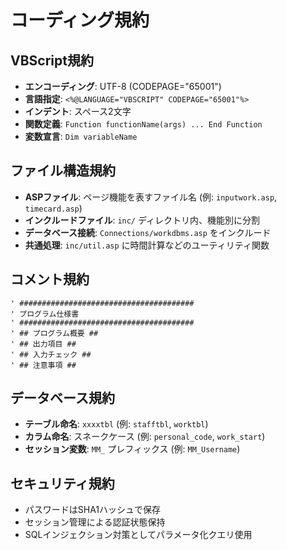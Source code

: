 # コーディング規約

## VBScript規約
- **エンコーディング**: UTF-8 (CODEPAGE="65001")
- **言語指定**: `<%@LANGUAGE="VBSCRIPT" CODEPAGE="65001"%>`
- **インデント**: スペース2文字
- **関数定義**: `Function functionName(args) ... End Function`
- **変数宣言**: `Dim variableName`

## ファイル構造規約
- **ASPファイル**: ページ機能を表すファイル名 (例: `inputwork.asp`, `timecard.asp`)
- **インクルードファイル**: `inc/` ディレクトリ内、機能別に分割
- **データベース接続**: `Connections/workdbms.asp` をインクルード
- **共通処理**: `inc/util.asp` に時間計算などのユーティリティ関数

## コメント規約
```vbscript
' #######################################
' プログラム仕様書
' #######################################
' ## プログラム概要 ##
' ## 出力項目 ##
' ## 入力チェック ##
' ## 注意事項 ##
```

## データベース規約
- **テーブル命名**: `xxxxtbl` (例: `stafftbl`, `worktbl`)
- **カラム命名**: スネークケース (例: `personal_code`, `work_start`)
- **セッション変数**: `MM_` プレフィックス (例: `MM_Username`)

## セキュリティ規約
- パスワードはSHA1ハッシュで保存
- セッション管理による認証状態保持
- SQLインジェクション対策としてパラメータ化クエリ使用